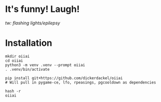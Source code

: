 # It's funny!  Laugh!

_tw: flashing lights/epilepsy_

# Installation

```commandline
mkdir oiiai
cd oiiai
python3 -m venv .venv --prompt oiiai
. .venv/bin/activate

pip install git+https://github.com/dickerdackel/oiiai
# Will pull in pygame-ce, lfo, rpeasings, pgcooldown as dependencies

hash -r
oiiai
```
